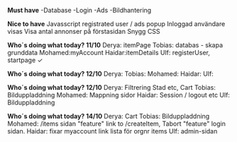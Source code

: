 **Must have**
-Database
-Login
-Ads
-Bildhantering



**Nice to have**
Javasscript registrated user / ads popup
Inloggad användare visas
Visa antal annonser på förstasidan
Snygg CSS




**Who´s doing what today? 11/10**
Derya: itemPage
Tobias: databas - skapa grunddata 
Mohamed:myAccount
Haidar:itemDetails
Ulf: registerUser, startpage ✓

**Who´s doing what today? 12/10**
Derya:
Tobias:
Mohamed:
Haidar:
Ulf:

**Who´s doing what today? 12/10**
Derya: Filtrering Stad etc, Cart
Tobias: Bilduppladdning
Mohamed: Mappning sidor
Haidar: Session / logout etc
Ulf: Bilduppladdning

**Who´s doing what today? 14/10**
Derya: Cart
Tobias: Bilduppladdning
Mohamed: /items sidan "feature" link to /createItem,
Tabort "feature" login sidan.
Haidar: fixar myaccount link lista för orgnr items
Ulf: admin-sidan